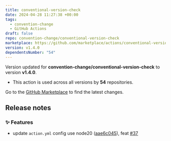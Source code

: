 ```yaml
---
title: conventional-version-check
date: 2024-04-28 11:27:38 +00:00
tags:
  - convention-change
  - GitHub Actions
draft: false
repo: convention-change/conventional-version-check
marketplace: https://github.com/marketplace/actions/conventional-version-check
version: v1.4.0
dependentsNumber: "54"
---
```



Version updated for **convention-change/conventional-version-check** to version **v1.4.0**.
- This action is used across all versions by **54** repositories.

Go to the [GitHub Marketplace](https://github.com/marketplace/actions/conventional-version-check) to find the latest changes.

## Release notes

### ✨ Features

* update `action.yml` config use node20 ([aae6c045](https://github.com/convention-change/conventional-version-check/commit/aae6c04523698b962db698b86ac03e6416b4e970)), feat [#37](https://github.com/convention-change/conventional-version-check/issues/37)

